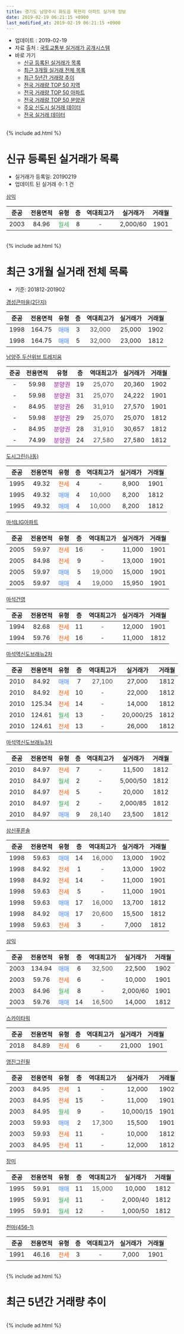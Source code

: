 ```yaml
---
title: 경기도 남양주시 화도읍 묵현리 아파트 실거래 정보
date: 2019-02-19 06:21:15 +0900
last_modified_at: 2019-02-19 06:21:15 +0900
---
```


* 업데이트 : 2019-02-19
* 자료 출처 : [국토교통부 실거래가 공개시스템](http://rt.molit.go.kr)
* 바로 가기
    * [신규 등록된 실거래가 목록](#신규-등록된-실거래가-목록)
    * [최근 3개월 실거래 전체 목록](#최근-3개월-실거래-전체-목록)
    * [최근 5년간 거래량 추이](#최근-5년간-거래량-추이)
    * [전국 거래량 TOP 50 지역](https://inasie.github.io/apt-trade-info/최근-3개월-전국에서-가장-거래가-많이-발생한-지역)
    * [전국 거래량 TOP 50 아파트](https://inasie.github.io/apt-trade-info/최근-3개월-전국에서-가장-거래가-많이-발생한-아파트)
    * [전국 거래량 TOP 50 분양권](https://inasie.github.io/apt-trade-info/최근-3개월-전국에서-가장-거래가-많이-발생한-분양권)
    * [주요 신도시 실거래 데이터](https://inasie.github.io/apt-trade-info/주요-신도시)
    * [전국 실거래 데이터](https://inasie.github.io/apt-trade-info/전국)
<br>
{% include ad.html %}
<br>

# 신규 등록된 실거래가 목록
* 실거래가 등록일: 20190219
* 업데이트 된 실거래 수: 1 건


[삼익](https://search.naver.com/search.naver?query=%EA%B2%BD%EA%B8%B0%EB%8F%84+%EB%82%A8%EC%96%91%EC%A3%BC%EC%8B%9C+%ED%99%94%EB%8F%84%EC%9D%8D+%EB%AC%B5%ED%98%84%EB%A6%AC+%EC%82%BC%EC%9D%B5)

|준공|전용면적|유형|층|역대최고가|실거래가|거래월|
|:---:|:---:|:---:|:---:|:---:|:---:|:---:|
|2003|84.96|<span style="color:#34a853">월세</span>|8|<span style="color:#444444">-</span>|2,000/60|1901|


<br>
{% include ad.html %}
<br>

# 최근 3개월 실거래 전체 목록
* 기준: 201812-201902


[경성큰마을(2단지)](https://search.naver.com/search.naver?query=%EA%B2%BD%EA%B8%B0%EB%8F%84+%EB%82%A8%EC%96%91%EC%A3%BC%EC%8B%9C+%ED%99%94%EB%8F%84%EC%9D%8D+%EB%AC%B5%ED%98%84%EB%A6%AC+%EA%B2%BD%EC%84%B1%ED%81%B0%EB%A7%88%EC%9D%84%282%EB%8B%A8%EC%A7%80%29)

|준공|전용면적|유형|층|역대최고가|실거래가|거래월|
|:---:|:---:|:---:|:---:|:---:|:---:|:---:|
|1998|164.75|<span style="color:#4285f3">매매</span>|3|<span style="color:#444444">32,000</span>|25,000|1902|
|1998|164.75|<span style="color:#4285f3">매매</span>|5|<span style="color:#444444">32,000</span>|23,000|1812|

[남양주 두산위브 트레지움](https://search.naver.com/search.naver?query=%EA%B2%BD%EA%B8%B0%EB%8F%84+%EB%82%A8%EC%96%91%EC%A3%BC%EC%8B%9C+%ED%99%94%EB%8F%84%EC%9D%8D+%EB%AC%B5%ED%98%84%EB%A6%AC+%EB%82%A8%EC%96%91%EC%A3%BC+%EB%91%90%EC%82%B0%EC%9C%84%EB%B8%8C+%ED%8A%B8%EB%A0%88%EC%A7%80%EC%9B%80)

|준공|전용면적|유형|층|역대최고가|실거래가|거래월|
|:---:|:---:|:---:|:---:|:---:|:---:|:---:|
|-|59.98|<span style="color:#9C11A5">분양권</span>|19|<span style="color:#444444">25,070</span>|20,360|1902|
|-|59.98|<span style="color:#9C11A5">분양권</span>|31|<span style="color:#444444">25,070</span>|24,222|1901|
|-|84.95|<span style="color:#9C11A5">분양권</span>|26|<span style="color:#444444">31,910</span>|27,570|1901|
|-|59.98|<span style="color:#9C11A5">분양권</span>|29|<span style="color:#444444">25,070</span>|25,070|1812|
|-|84.95|<span style="color:#9C11A5">분양권</span>|28|<span style="color:#444444">31,910</span>|30,657|1812|
|-|74.99|<span style="color:#9C11A5">분양권</span>|24|<span style="color:#444444">27,580</span>|27,580|1812|

[도시그린(나동)](https://search.naver.com/search.naver?query=%EA%B2%BD%EA%B8%B0%EB%8F%84+%EB%82%A8%EC%96%91%EC%A3%BC%EC%8B%9C+%ED%99%94%EB%8F%84%EC%9D%8D+%EB%AC%B5%ED%98%84%EB%A6%AC+%EB%8F%84%EC%8B%9C%EA%B7%B8%EB%A6%B0%28%EB%82%98%EB%8F%99%29)

|준공|전용면적|유형|층|역대최고가|실거래가|거래월|
|:---:|:---:|:---:|:---:|:---:|:---:|:---:|
|1995|49.32|<span style="color:#ff5a00">전세</span>|4|<span style="color:#444444">-</span>|8,900|1901|
|1995|49.32|<span style="color:#4285f3">매매</span>|4|<span style="color:#444444">10,000</span>|8,200|1812|
|1995|49.32|<span style="color:#4285f3">매매</span>|4|<span style="color:#444444">10,000</span>|8,200|1812|

[마석LIG아파트](https://search.naver.com/search.naver?query=%EA%B2%BD%EA%B8%B0%EB%8F%84+%EB%82%A8%EC%96%91%EC%A3%BC%EC%8B%9C+%ED%99%94%EB%8F%84%EC%9D%8D+%EB%AC%B5%ED%98%84%EB%A6%AC+%EB%A7%88%EC%84%9DLIG%EC%95%84%ED%8C%8C%ED%8A%B8)

|준공|전용면적|유형|층|역대최고가|실거래가|거래월|
|:---:|:---:|:---:|:---:|:---:|:---:|:---:|
|2005|59.97|<span style="color:#ff5a00">전세</span>|16|<span style="color:#444444">-</span>|11,000|1901|
|2005|84.98|<span style="color:#ff5a00">전세</span>|9|<span style="color:#444444">-</span>|13,000|1901|
|2005|59.97|<span style="color:#4285f3">매매</span>|5|<span style="color:#444444">19,000</span>|15,000|1901|
|2005|59.97|<span style="color:#4285f3">매매</span>|4|<span style="color:#444444">19,000</span>|15,950|1901|

[마석건영](https://search.naver.com/search.naver?query=%EA%B2%BD%EA%B8%B0%EB%8F%84+%EB%82%A8%EC%96%91%EC%A3%BC%EC%8B%9C+%ED%99%94%EB%8F%84%EC%9D%8D+%EB%AC%B5%ED%98%84%EB%A6%AC+%EB%A7%88%EC%84%9D%EA%B1%B4%EC%98%81)

|준공|전용면적|유형|층|역대최고가|실거래가|거래월|
|:---:|:---:|:---:|:---:|:---:|:---:|:---:|
|1994|82.68|<span style="color:#ff5a00">전세</span>|11|<span style="color:#444444">-</span>|12,000|1901|
|1994|59.76|<span style="color:#ff5a00">전세</span>|16|<span style="color:#444444">-</span>|11,000|1812|

[마석역신도브래뉴2차](https://search.naver.com/search.naver?query=%EA%B2%BD%EA%B8%B0%EB%8F%84+%EB%82%A8%EC%96%91%EC%A3%BC%EC%8B%9C+%ED%99%94%EB%8F%84%EC%9D%8D+%EB%AC%B5%ED%98%84%EB%A6%AC+%EB%A7%88%EC%84%9D%EC%97%AD%EC%8B%A0%EB%8F%84%EB%B8%8C%EB%9E%98%EB%89%B42%EC%B0%A8)

|준공|전용면적|유형|층|역대최고가|실거래가|거래월|
|:---:|:---:|:---:|:---:|:---:|:---:|:---:|
|2010|84.92|<span style="color:#4285f3">매매</span>|7|<span style="color:#444444">27,100</span>|27,000|1812|
|2010|84.92|<span style="color:#ff5a00">전세</span>|10|<span style="color:#444444">-</span>|22,000|1812|
|2010|125.34|<span style="color:#ff5a00">전세</span>|14|<span style="color:#444444">-</span>|14,000|1812|
|2010|124.61|<span style="color:#34a853">월세</span>|13|<span style="color:#444444">-</span>|20,000/25|1812|
|2010|124.61|<span style="color:#ff5a00">전세</span>|13|<span style="color:#444444">-</span>|26,000|1812|

[마석역신도브래뉴3차](https://search.naver.com/search.naver?query=%EA%B2%BD%EA%B8%B0%EB%8F%84+%EB%82%A8%EC%96%91%EC%A3%BC%EC%8B%9C+%ED%99%94%EB%8F%84%EC%9D%8D+%EB%AC%B5%ED%98%84%EB%A6%AC+%EB%A7%88%EC%84%9D%EC%97%AD%EC%8B%A0%EB%8F%84%EB%B8%8C%EB%9E%98%EB%89%B43%EC%B0%A8)

|준공|전용면적|유형|층|역대최고가|실거래가|거래월|
|:---:|:---:|:---:|:---:|:---:|:---:|:---:|
|2010|84.97|<span style="color:#ff5a00">전세</span>|7|<span style="color:#444444">-</span>|11,500|1812|
|2010|84.97|<span style="color:#34a853">월세</span>|2|<span style="color:#444444">-</span>|5,000/50|1812|
|2010|84.97|<span style="color:#ff5a00">전세</span>|5|<span style="color:#444444">-</span>|20,000|1812|
|2010|84.97|<span style="color:#34a853">월세</span>|2|<span style="color:#444444">-</span>|2,000/85|1812|
|2010|84.97|<span style="color:#4285f3">매매</span>|9|<span style="color:#444444">28,140</span>|23,500|1812|

[삼신푸른솔](https://search.naver.com/search.naver?query=%EA%B2%BD%EA%B8%B0%EB%8F%84+%EB%82%A8%EC%96%91%EC%A3%BC%EC%8B%9C+%ED%99%94%EB%8F%84%EC%9D%8D+%EB%AC%B5%ED%98%84%EB%A6%AC+%EC%82%BC%EC%8B%A0%ED%91%B8%EB%A5%B8%EC%86%94)

|준공|전용면적|유형|층|역대최고가|실거래가|거래월|
|:---:|:---:|:---:|:---:|:---:|:---:|:---:|
|1998|59.63|<span style="color:#4285f3">매매</span>|14|<span style="color:#444444">16,000</span>|13,000|1902|
|1998|84.92|<span style="color:#ff5a00">전세</span>|1|<span style="color:#444444">-</span>|13,000|1902|
|1998|84.92|<span style="color:#ff5a00">전세</span>|14|<span style="color:#444444">-</span>|11,000|1901|
|1998|59.63|<span style="color:#ff5a00">전세</span>|5|<span style="color:#444444">-</span>|11,000|1901|
|1998|59.63|<span style="color:#4285f3">매매</span>|17|<span style="color:#444444">16,000</span>|13,700|1812|
|1998|84.92|<span style="color:#4285f3">매매</span>|17|<span style="color:#444444">20,600</span>|15,500|1812|
|1998|59.63|<span style="color:#ff5a00">전세</span>|3|<span style="color:#444444">-</span>|7,000|1812|

[삼익](https://search.naver.com/search.naver?query=%EA%B2%BD%EA%B8%B0%EB%8F%84+%EB%82%A8%EC%96%91%EC%A3%BC%EC%8B%9C+%ED%99%94%EB%8F%84%EC%9D%8D+%EB%AC%B5%ED%98%84%EB%A6%AC+%EC%82%BC%EC%9D%B5)

|준공|전용면적|유형|층|역대최고가|실거래가|거래월|
|:---:|:---:|:---:|:---:|:---:|:---:|:---:|
|2003|134.94|<span style="color:#4285f3">매매</span>|6|<span style="color:#444444">32,500</span>|22,500|1902|
|2003|59.76|<span style="color:#ff5a00">전세</span>|6|<span style="color:#444444">-</span>|10,000|1901|
|2003|84.96|<span style="color:#34a853">월세</span>|8|<span style="color:#444444">-</span>|2,000/60|1901|
|2003|59.76|<span style="color:#4285f3">매매</span>|14|<span style="color:#444444">16,500</span>|14,000|1812|

[스카이타워](https://search.naver.com/search.naver?query=%EA%B2%BD%EA%B8%B0%EB%8F%84+%EB%82%A8%EC%96%91%EC%A3%BC%EC%8B%9C+%ED%99%94%EB%8F%84%EC%9D%8D+%EB%AC%B5%ED%98%84%EB%A6%AC+%EC%8A%A4%EC%B9%B4%EC%9D%B4%ED%83%80%EC%9B%8C)

|준공|전용면적|유형|층|역대최고가|실거래가|거래월|
|:---:|:---:|:---:|:---:|:---:|:---:|:---:|
|2018|84.89|<span style="color:#ff5a00">전세</span>|6|<span style="color:#444444">-</span>|21,000|1901|

[영진그린필](https://search.naver.com/search.naver?query=%EA%B2%BD%EA%B8%B0%EB%8F%84+%EB%82%A8%EC%96%91%EC%A3%BC%EC%8B%9C+%ED%99%94%EB%8F%84%EC%9D%8D+%EB%AC%B5%ED%98%84%EB%A6%AC+%EC%98%81%EC%A7%84%EA%B7%B8%EB%A6%B0%ED%95%84)

|준공|전용면적|유형|층|역대최고가|실거래가|거래월|
|:---:|:---:|:---:|:---:|:---:|:---:|:---:|
|2003|84.95|<span style="color:#ff5a00">전세</span>|1|<span style="color:#444444">-</span>|12,000|1902|
|2003|84.95|<span style="color:#ff5a00">전세</span>|15|<span style="color:#444444">-</span>|11,000|1901|
|2003|84.95|<span style="color:#34a853">월세</span>|9|<span style="color:#444444">-</span>|10,000/15|1901|
|2003|59.93|<span style="color:#4285f3">매매</span>|2|<span style="color:#444444">17,300</span>|15,500|1901|
|2003|59.93|<span style="color:#ff5a00">전세</span>|11|<span style="color:#444444">-</span>|10,000|1812|
|2003|84.95|<span style="color:#ff5a00">전세</span>|11|<span style="color:#444444">-</span>|12,000|1812|


<script async src="//pagead2.googlesyndication.com/pagead/js/adsbygoogle.js"></script>
<!-- 기본 -->
<ins class="adsbygoogle"
     style="display:block"
     data-ad-client="ca-pub-2446590836940007"
     data-ad-slot="1659523306"
     data-ad-format="auto"
     data-full-width-responsive="true"></ins>
<script>
(adsbygoogle = window.adsbygoogle || []).push({});
</script>


[장미](https://search.naver.com/search.naver?query=%EA%B2%BD%EA%B8%B0%EB%8F%84+%EB%82%A8%EC%96%91%EC%A3%BC%EC%8B%9C+%ED%99%94%EB%8F%84%EC%9D%8D+%EB%AC%B5%ED%98%84%EB%A6%AC+%EC%9E%A5%EB%AF%B8)

|준공|전용면적|유형|층|역대최고가|실거래가|거래월|
|:---:|:---:|:---:|:---:|:---:|:---:|:---:|
|1995|59.91|<span style="color:#4285f3">매매</span>|11|<span style="color:#444444">15,000</span>|10,000|1812|
|1995|59.91|<span style="color:#34a853">월세</span>|11|<span style="color:#444444">-</span>|2,000/40|1812|
|1995|59.91|<span style="color:#34a853">월세</span>|12|<span style="color:#444444">-</span>|1,000/50|1812|

[천마(456-1)](https://search.naver.com/search.naver?query=%EA%B2%BD%EA%B8%B0%EB%8F%84+%EB%82%A8%EC%96%91%EC%A3%BC%EC%8B%9C+%ED%99%94%EB%8F%84%EC%9D%8D+%EB%AC%B5%ED%98%84%EB%A6%AC+%EC%B2%9C%EB%A7%88%28456-1%29)

|준공|전용면적|유형|층|역대최고가|실거래가|거래월|
|:---:|:---:|:---:|:---:|:---:|:---:|:---:|
|1991|46.16|<span style="color:#ff5a00">전세</span>|3|<span style="color:#444444">-</span>|7,000|1901|


<br>
{% include ad.html %}
<br>

# 최근 5년간 거래량 추이


<div style="width:100%;">
    <canvas id="deal_progress" height="200"></canvas>
</div>

<script>
new Chart(document.getElementById("deal_progress"), {
    type: 'line',
    data: {
        labels: ['201402','201403','201404','201405','201406','201407','201408','201409','201410','201411','201412','201501','201502','201503','201504','201505','201506','201507','201508','201509','201510','201511','201512','201601','201602','201603','201604','201605','201606','201607','201608','201609','201610','201611','201612','201701','201702','201703','201704','201705','201706','201707','201708','201709','201710','201711','201712','201801','201802','201803','201804','201805','201806','201807','201808','201809','201810','201811','201812','201901','201902'],
        datasets: [{
            label: '매매',
            pointRadius: 1,
            data: [35, 27, 26, 17, 21, 22, 40, 31, 30, 24, 14, 32, 29, 42, 47, 31, 38, 46, 39, 33, 39, 20, 11, 20, 20, 41, 41, 29, 37, 22, 42, 41, 44, 16, 20, 23, 17, 28, 29, 28, 24, 24, 22, 27, 29, 22, 25, 16, 20, 27, 13, 18, 21, 18, 20, 23, 16, 13, 12, 5, 4],
            borderColor: "rgba(255, 201, 14, 1)",
            backgroundColor: "rgba(255, 201, 14, 0.5)",
            fill: false,
            lineTension: 0
        },{
            label: '전월세',
            pointRadius: 1,
            data: [42, 44, 33, 35, 29, 37, 33, 42, 38, 30, 34, 30, 26, 41, 46, 26, 27, 20, 28, 27, 30, 14, 14, 28, 24, 42, 32, 24, 34, 27, 32, 24, 31, 24, 13, 18, 18, 24, 30, 31, 20, 21, 26, 28, 18, 13, 14, 18, 21, 24, 24, 23, 11, 14, 21, 22, 14, 18, 14, 12, 2],
            borderColor: "rgba(0, 141, 185, 1)",
            backgroundColor: "rgba(0, 141, 185, 0.5)",
            fill: false,
            lineTension: 0
        }
        ]
    },
    options: {
        responsive: true,
        title: {
            display: false
        },
        tooltips: {
            mode: 'index',
            intersect: false
        },
        hover: {
            mode: 'nearest',
            intersect: true
        },
        scales: {
            xAxes: [{
                display: true,
                scaleLabel: {
                    display: true,
                    labelString: '년/월'
                }
            }],
            yAxes: [{
                display: true,
                ticks: {
                    suggestedMin: 0,
                },
                scaleLabel: {
                    display: true,
                    labelString: '실거래 수'
                }
            }]
        }
    }
});

</script>


<br>
{% include ad.html %}
<br>

